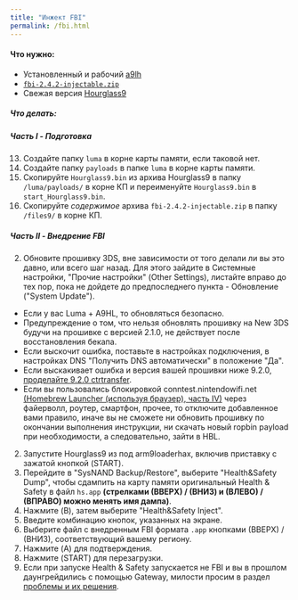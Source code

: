 ```yaml
---
title: "Инжект FBI"
permalink: /fbi.html
---
```


#### Что нужно: 
* Установленный и рабочий [a9lh](installing-arm9loaderhax)
* [`fbi-2.4.2-injectable.zip`](magnet:?xt=urn:btih:f978b4cf5eda72823240b9c649f3fd2940a9f525&dn=fbi-2.4.2-injectable.zip&tr=udp%3A%2F%2Ftracker.coppersurfer.tk%3A6969%2Fannounce&tr=udp%3A%2F%2Ftracker.opentrackr.org%3A1337%2Fannounce&tr=http%3A%2F%2Ftracker.opentrackr.org%3A1337%2Fannounce&tr=udp%3A%2F%2Fzer0day.ch%3A1337%2Fannounce&tr=udp%3A%2F%2Ftracker.leechers-paradise.org%3A6969%2Fannounce&tr=http%3A%2F%2Fexplodie.org%3A6969%2Fannounce&tr=udp%3A%2F%2Fexplodie.org%3A6969%2Fannounce&tr=udp%3A%2F%2F9.rarbg.com%3A2710%2Fannounce&tr=udp%3A%2F%2Fp4p.arenabg.com%3A1337%2Fannounce&tr=http%3A%2F%2Fp4p.arenabg.com%3A1337%2Fannounce&tr=udp%3A%2F%2Ftracker.aletorrenty.pl%3A2710%2Fannounce&tr=http%3A%2F%2Ftracker.aletorrenty.pl%3A2710%2Fannounce&tr=http%3A%2F%2Ftracker1.wasabii.com.tw%3A6969%2Fannounce&tr=http%3A%2F%2Ftracker.baravik.org%3A6970%2Fannounce&tr=http%3A%2F%2Ftracker.tfile.me%2Fannounce&tr=udp%3A%2F%2Ftorrent.gresille.org%3A80%2Fannounce&tr=http%3A%2F%2Ftorrent.gresille.org%2Fannounce&tr=udp%3A%2F%2Ftracker.yoshi210.com%3A6969%2Fannounce&tr=udp%3A%2F%2Ftracker.tiny-vps.com%3A6969%2Fannounce&tr=udp%3A%2F%2Ftracker.filetracker.pl%3A8089%2Fannounce)
* Свежая версия [Hourglass9](https://github.com/d0k3/Hourglass9/releases/latest)

##### Что делать:

##### <a name="part1" />Часть I - Подготовка

13. Создайте папку `luma` в корне карты памяти, если таковой нет.
14. Создайте папку `payloads` в папке `luma` в корне карты памяти.
15. Скопируйте `Hourglass9.bin` из архива Hourglass9 в папку `/luma/payloads/` в корне КП и переименуйте `Hourglass9.bin` в `start_Hourglass9.bin`.
18. Скопируйте _содержимое_ архива `fbi-2.4.2-injectable.zip` в папку `/files9/` в корне КП.

##### <a name="part2" />Часть II - Внедрение FBI

2. Обновите прошивку 3DS, вне зависимости от того делали ли вы это давно, или всего шаг назад. Для этого зайдите в Системные настройки, "Прочие настройки" (Other Settings), листайте вправо до тех пор, пока не дойдете до предпоследнего пункта - Обновление ("System Update").
  + Если у вас Luma + A9HL, то обновляться безопасно. 
  + Предупреждение о том, что нельзя обновлять прошивку на New 3DS будучи на прошивке с версией 2.1.0, не действует после восстановления бекапа. 
  + Если выскочит ошибка, поставьте в настройках подключения, в настройках DNS "Получить DNS автоматически" в положение "Да".
  + Если выскакивает ошибка и версия вашей прошивки ниже 9.2.0, [проделайте 9.2.0 ctrtransfer](9.2.0-ctrtransfer).
  + Если вы пользовались блокировкой conntest.nintendowifi.net [(Homebrew Launcher (используя браузер), часть IV)](Homebrew-launcher-(browser)) через файерволл, роутер, смартфон, прочее, то отключите добавленное вами правило, иначе вы не сможете ни обновить прошивку по окончании выполнения инструкции, ни скачать новый ropbin payload при необходимости, а следовательно, зайти в HBL. 
2. Запустите Hourglass9 из под arm9loaderhax, включив приставку с зажатой кнопкой (START). 
2. Перейдите в "SysNAND Backup/Restore", выберите "Health&Safety Dump", чтобы сдампить на карту памяти оригинальный Health & Safety в файл `hs.app` **(стрелками (ВВЕРХ) / (ВНИЗ) и (ВЛЕВО) / (ВПРАВО) можно менять имя дампа)**.
3. Нажмите (B), затем выберите "Health&Safety Inject".
4. Введите комбинацию кнопок, указанных на экране. 
8. Выберите файл с внедренным FBI формата `.app` кнопками (ВВЕРХ) / (ВНИЗ), соответствующий вашему региону. 
4. Нажмите (A) для подтверждения. 
9. Нажмите (START) для перезагрузки.
10. Если при запуске Health & Safety запускается не FBI и вы в прошлом даунгрейдились с помощью Gateway, милости просим в раздел [проблемы и их решения](troubleshooting#gw_fbi).
